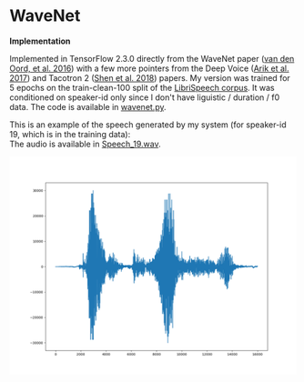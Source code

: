 # WaveNet
<b>Implementation</b>

Implemented in TensorFlow 2.3.0 directly from the WaveNet paper (<a href=https://arxiv.org/abs/1609.03499>van den Oord, et al. 2016</a>) with a few more pointers from the Deep Voice (<a href=https://arxiv.org/abs/1702.07825>Arik et al. 2017</a>) and Tacotron 2 (<a href=https://arxiv.org/abs/1712.05884>Shen et al. 2018</a>) papers.  My version was trained for 5 epochs on the train-clean-100 split of the <a href=https://www.openslr.org/12>LibriSpeech corpus</a>.  It was conditioned on speaker-id only since I don't have liguistic / duration / f0 data.  The code is available in <a href=https://github.com/redonovan/WaveNet/blob/main/wavenet.py>wavenet.py</a>.

This is an example of the speech generated by my system (for speaker-id 19, which is in the training data):<BR>
The audio is available in <a href=https://github.com/redonovan/WaveNet/blob/main/Speech_19.wav>Speech_19.wav</a>.

![generated speech waveform picture](https://github.com/redonovan/WaveNet/blob/main/Speech_19.png)

